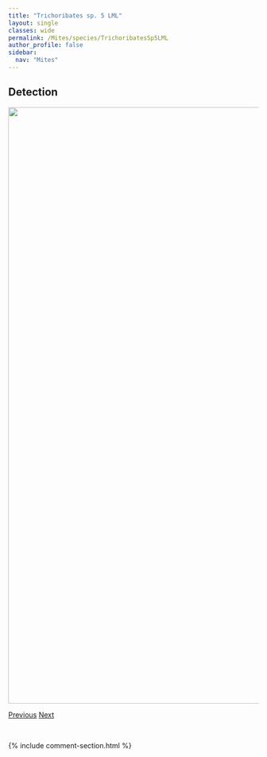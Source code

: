 ```yaml
---
title: "Trichoribates sp. 5 LML"
layout: single
classes: wide
permalink: /Mites/species/TrichoribatesSp5LML
author_profile: false
sidebar:
  nav: "Mites"
---
```


<h2>Detection</h2>

<a href="https://drive.google.com/uc?export=view&id=1RRbAEQqSqe8QlHGGtzP7fsizu3-i9IWR">
<img src="https://drive.google.com/uc?export=view&id=1RRbAEQqSqe8QlHGGtzP7fsizu3-i9IWR" height = "1200" width = "800">
</a>


<a href="/DevelopmentWebsite/Mites/species/TrichoribatesSp4DEW" class="pagination--pager" title="Trichoribates sp. 4 DEW">Previous</a> <a href="/DevelopmentWebsite/Mites/species/TrichoribatesSp6LML" class="pagination--pager" title="Trichoribates sp. 6 LML">Next</a>

<p>&nbsp;</p>

{% include comment-section.html %}
